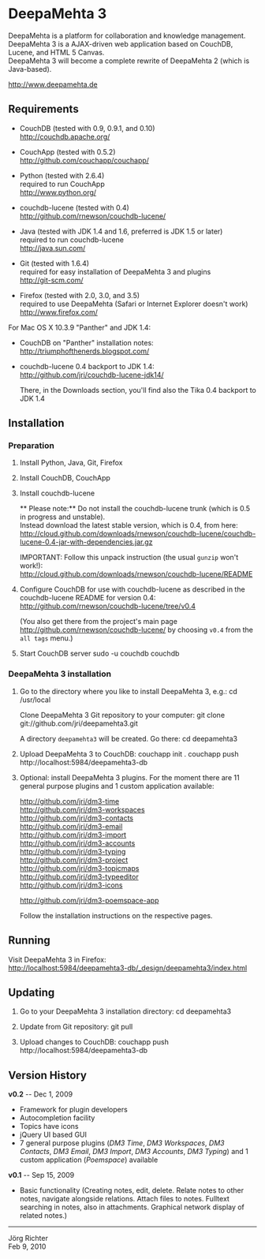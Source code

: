 
DeepaMehta 3
============

DeepaMehta is a platform for collaboration and knowledge management.  
DeepaMehta 3 is a AJAX-driven web application based on CouchDB, Lucene, and HTML 5 Canvas.  
DeepaMehta 3 will become a complete rewrite of DeepaMehta 2 (which is Java-based).

<http://www.deepamehta.de>


Requirements
------------

* CouchDB (tested with 0.9, 0.9.1, and 0.10)  
  <http://couchdb.apache.org/>

* CouchApp (tested with 0.5.2)  
  <http://github.com/couchapp/couchapp/>

* Python (tested with 2.6.4)  
  required to run CouchApp  
  <http://www.python.org/>

* couchdb-lucene (tested with 0.4)  
  <http://github.com/rnewson/couchdb-lucene/>

* Java (tested with JDK 1.4 and 1.6, preferred is JDK 1.5 or later)  
  required to run couchdb-lucene  
  <http://java.sun.com/>

* Git (tested with 1.6.4)  
  required for easy installation of DeepaMehta 3 and plugins  
  <http://git-scm.com/>

* Firefox (tested with 2.0, 3.0, and 3.5)  
  required to use DeepaMehta (Safari or Internet Explorer doesn't work)  
  <http://www.firefox.com/>

For Mac OS X 10.3.9 "Panther" and JDK 1.4:

* CouchDB on "Panther" installation notes:  
  <http://triumphofthenerds.blogspot.com/>

* couchdb-lucene 0.4 backport to JDK 1.4:  
  <http://github.com/jri/couchdb-lucene-jdk14/>

  There, in the Downloads section, you'll find also the Tika 0.4 backport to JDK 1.4


Installation
------------

### Preparation ###

1.  Install Python, Java, Git, Firefox

2.  Install CouchDB, CouchApp

3.  Install couchdb-lucene

    ** Please note:** Do not install the couchdb-lucene trunk (which is 0.5 in progress and unstable).  
    Instead download the latest stable version, which is 0.4, from here:  
    <http://cloud.github.com/downloads/rnewson/couchdb-lucene/couchdb-lucene-0.4-jar-with-dependencies.jar.gz>

    IMPORTANT: Follow this unpack instruction (the usual `gunzip` won't work!):  
    <http://cloud.github.com/downloads/rnewson/couchdb-lucene/README>

4.  Configure CouchDB for use with couchdb-lucene as described in the couchdb-lucene README for version 0.4:  
    <http://github.com/rnewson/couchdb-lucene/tree/v0.4>

    (You also get there from the project's main page <http://github.com/rnewson/couchdb-lucene/> by choosing `v0.4` from the `all tags` menu.)

5.  Start CouchDB server
        sudo -u couchdb couchdb

### DeepaMehta 3 installation ###

1.  Go to the directory where you like to install DeepaMehta 3, e.g.:
        cd /usr/local

    Clone DeepaMehta 3 Git repository to your computer:
        git clone git://github.com/jri/deepamehta3.git

    A directory `deepamehta3` will be created. Go there:
        cd deepamehta3

2.  Upload DeepaMehta 3 to CouchDB:
        couchapp init .
        couchapp push http://localhost:5984/deepamehta3-db

3.  Optional: install DeepaMehta 3 plugins.
    For the moment there are 11 general purpose plugins and 1 custom application available:

    <http://github.com/jri/dm3-time>  
    <http://github.com/jri/dm3-workspaces>  
    <http://github.com/jri/dm3-contacts>  
    <http://github.com/jri/dm3-email>  
    <http://github.com/jri/dm3-import>  
    <http://github.com/jri/dm3-accounts>  
    <http://github.com/jri/dm3-typing>  
    <http://github.com/jri/dm3-project>  
    <http://github.com/jri/dm3-topicmaps>  
    <http://github.com/jri/dm3-typeeditor>  
    <http://github.com/jri/dm3-icons>  

    <http://github.com/jri/dm3-poemspace-app>  

    Follow the installation instructions on the respective pages.


Running
-------

Visit DeepaMehta 3 in Firefox:  
<http://localhost:5984/deepamehta3-db/_design/deepamehta3/index.html>


Updating
--------

1.  Go to your DeepaMehta 3 installation directory:
        cd deepamehta3

2.  Update from Git repository:
        git pull

3.  Upload changes to CouchDB:
        couchapp push http://localhost:5984/deepamehta3-db


Version History
---------------

**v0.2** -- Dec  1, 2009

* Framework for plugin developers
* Autocompletion facility
* Topics have icons
* jQuery UI based GUI
* 7 general purpose plugins (*DM3 Time*, *DM3 Workspaces*, *DM3 Contacts*, *DM3 Email*, *DM3 Import*, *DM3 Accounts*, *DM3 Typing*) and 1 custom application (*Poemspace*) available

**v0.1** -- Sep 15, 2009

* Basic functionality (Creating notes, edit, delete. Relate notes to other notes, navigate alongside relations. Attach files to notes. Fulltext searching in notes, also in attachments. Graphical network display of related notes.)


------------
Jörg Richter  
Feb 9, 2010

